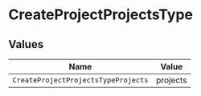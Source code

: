 # CreateProjectProjectsType


## Values

| Name                                | Value                               |
| ----------------------------------- | ----------------------------------- |
| `CreateProjectProjectsTypeProjects` | projects                            |